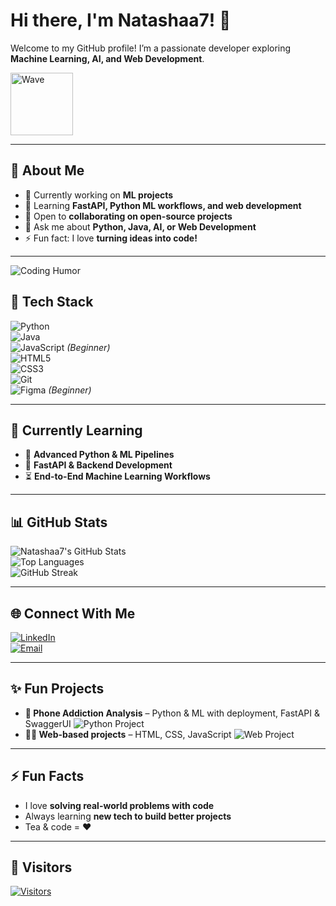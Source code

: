 # Hi there, I'm **Natashaa7!** 👋  

Welcome to my GitHub profile! I’m a passionate developer exploring **Machine Learning, AI, and Web Development**.  

<img src="https://media.giphy.com/media/hvRJCLFzcasrR4ia7z/giphy.gif" alt="Wave" height="100px">

---

## 🚀 About Me
- 🔭 Currently working on **ML projects**  
- 🌱 Learning **FastAPI, Python ML workflows, and web development**  
- 👯 Open to **collaborating on open-source projects**  
- 💬 Ask me about **Python, Java, AI, or Web Development**  
- ⚡ Fun fact: I love **turning ideas into code!**  

---

![Coding Humor](https://media.giphy.com/media/3o7aD2saalBwwftBIY/giphy.gif)

## 🧰 Tech Stack
![Python](https://img.shields.io/badge/-Python-3776AB?logo=python&logoColor=white)  
![Java](https://img.shields.io/badge/-Java-007396?logo=java&logoColor=white)  
![JavaScript](https://img.shields.io/badge/-JavaScript-F7DF1E?logo=javascript&logoColor=black) *(Beginner)*  
![HTML5](https://img.shields.io/badge/-HTML5-E34F26?logo=html5&logoColor=white)  
![CSS3](https://img.shields.io/badge/-CSS3-1572B6?logo=css3&logoColor=white)  
![Git](https://img.shields.io/badge/-Git-F05032?logo=git&logoColor=white)  
![Figma](https://img.shields.io/badge/-Figma-F24E1E?logo=figma&logoColor=white) *(Beginner)*  

---

## 🌱 Currently Learning
- 🐍 **Advanced Python & ML Pipelines**  
- 💨 **FastAPI & Backend Development**  
- ⏳ **End-to-End Machine Learning Workflows**  

---

## 📊 GitHub Stats
![Natashaa7's GitHub Stats](https://github-readme-stats.vercel.app/api?username=Natashaa7&show_icons=true&theme=radical)  
![Top Languages](https://github-readme-stats.vercel.app/api/top-langs/?username=Natashaa7&layout=compact&theme=radical)  
![GitHub Streak](https://github-readme-streak-stats.herokuapp.com/?user=Natashaa7&theme=radical)  

---

## 🌐 Connect With Me
[![LinkedIn](https://img.shields.io/badge/-LinkedIn-0A66C2?logo=linkedin&logoColor=white)](https://www.linkedin.com/in/natasha-babu-0718ab372/)  
[![Email](https://img.shields.io/badge/-Email-D14836?logo=gmail&logoColor=white)](mailto:natashashresthaaa@gmail.com)  

---

## ✨ Fun Projects
- **📱 Phone Addiction Analysis** – Python & ML with deployment, FastAPI & SwaggerUI 
![Python Project](https://media.giphy.com/media/3o6ZtaO9BZHcOjmErm/giphy.gif)
- **👩‍💻 Web-based projects** – HTML, CSS, JavaScript
![Web Project](https://media.giphy.com/media/l0HlNQ03J5JxX6lva/giphy.gif) 

---

## ⚡ Fun Facts
- I love **solving real-world problems with code**  
- Always learning **new tech to build better projects**  
- Tea & code = ❤️  

---

## 👀 Visitors
[![Visitors](https://api.visitorbadge.io/api/visitors?path=Natashaa7&label=Profile%20Visitors&labelColor=%23d9e3f0&countColor=%23263759)](https://visitorbadge.io/status?path=Natashaa7)
